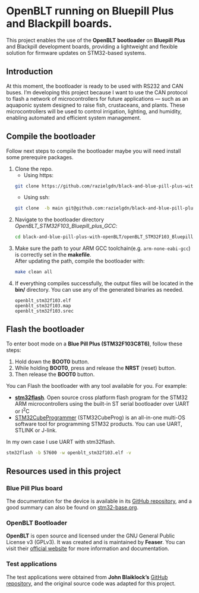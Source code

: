 # OpenBLT running on Bluepill Plus and Blackpill boards.
This project enables the use of the **OpenBLT** **bootloader** on **Bluepill** **Plus** and Blackpill development boards, providing a lightweight and flexible solution for firmware updates on STM32-based systems.    

## Introduction
At this moment, the bootloader is ready to be used with RS232 and CAN buses.
I’m developing this project because I want to use the CAN protocol to flash a network of microcontrollers for future applications — such as an aquaponic system designed to raise fish, crustaceans, and plants. These microcontrollers will be used to control irrigation, lighting, and humidity, enabling automated and efficient system management.

## Compile the bootloader
Follow next steps to compile the bootloader maybe you will need install some prerequire packages.    
1. Clone the repo. 
   - Using https:    
   ```bash  
   git clone https://github.com/razielgdn/black-and-blue-pill-plus-with-openBLT.git -b main
   ```      
   - Using ssh:    
   ```bash   
   git clone  -b main git@github.com:razielgdn/black-and-blue-pill-plus-with-openBLT.git
   ```   
2. Navigate to the bootloader directory *OpenBLT_STM32F103_Bluepill_plus_GCC*:    
   ```bash  
   cd black-and-blue-pill-plus-with-openBLT/openBLT_STM32F103_Bluepill_plus_GCC
   ``` 
3. Make sure the path to your ARM GCC toolchain(e.g. `arm-none-eabi-gcc`) is correctly set in the **makefile**.   
After updating the path, compile the bootloader with:         
   ```bash 
   make clean all
   ``` 
4. If everything compiles successfully, the output files will be located in the **bin/** directory. You can use any of the generated binaries as needed.
   ``` 
   openblt_stm32f103.elf
   openblt_stm32f103.map
   openblt_stm32f103.srec
   ```

## Flash the bootloader
To enter boot mode on a **Blue Pill Plus (STM32F103C8T6)**, follow these steps:
   1. Hold down the **BOOT0** button.
   2. While holding **BOOT0**, press and release the **NRST** (reset) button.
   3. Then release the **BOOT0** button.

You can Flash the bootloader with any tool available for you.
For example:    
   - [**stm32flash**](https://sourceforge.net/p/stm32flash/wiki/Home/). Open source cross platform flash program for the STM32 ARM microcontrollers using the built-in ST serial bootloader over UART or I$^{2}$C
   - [STM32CubeProgrammer](https://www.st.com/en/development-tools/stm32cubeprog.html) (STM32CubeProg) is an all-in-one multi-OS software tool for programming STM32 products. You can use UART, STLINK or J-link. 

In my own case I use UART with stm32flash. 
```bash
stm32flash -b 57600 -w openblt_stm32f103.elf -v 

```
    
## Resources used in this project
### Blue Pill Plus board
The documentation for the device is available in its [GitHub repository](https://github.com/WeActStudio/BluePill-Plus), and a good summary can also be found on [stm32-base.org](https://stm32-base.org/boards/STM32F103C8T6-WeAct-Blue-Pill-Plus-Clone).    

### OpenBLT Bootloader
**OpenBLT** is open source and licensed under the GNU General Public License v3 (GPLv3). It was created and is maintained by **Feaser**. You can visit their [official website](https://www.feaser.com/openblt/doku.php?id=homepage) for more information and documentation.     

### Test applications
The test applications were obtained from **John Blaiklock’s** [GitHub repository](https://github.com/miniwinwm/BluePillDemo), and the original source code was adapted for this project.    


